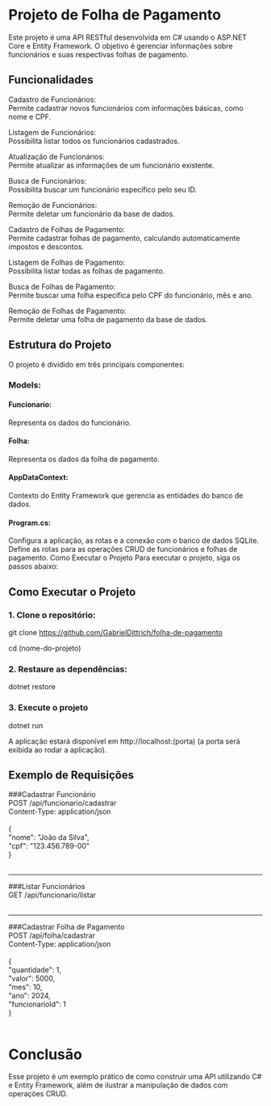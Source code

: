 # Projeto de Folha de Pagamento
Este projeto é uma API RESTful desenvolvida em C# usando o ASP.NET Core e Entity Framework. O objetivo é gerenciar informações sobre funcionários e suas respectivas folhas de pagamento.

## Funcionalidades
Cadastro de Funcionários: <br>Permite cadastrar novos funcionários com informações básicas, como nome e CPF.

Listagem de Funcionários:<br> Possibilita listar todos os funcionários cadastrados.

Atualização de Funcionários:<br> Permite atualizar as informações de um funcionário existente.

Busca de Funcionários:<br> Possibilita buscar um funcionário específico pelo seu ID.

Remoção de Funcionários:<br> Permite deletar um funcionário da base de dados.

Cadastro de Folhas de Pagamento:<br> Permite cadastrar folhas de pagamento, calculando automaticamente impostos e descontos.

Listagem de Folhas de Pagamento:<br> Possibilita listar todas as folhas de pagamento.

Busca de Folhas de Pagamento:<br> Permite buscar uma folha específica pelo CPF do funcionário, mês e ano.

Remoção de Folhas de Pagamento:<br> Permite deletar uma folha de pagamento da base de dados.

## Estrutura do Projeto
O projeto é dividido em três principais componentes:

### Models:
#### Funcionario:
Representa os dados do funcionário.

#### Folha: 
Representa os dados da folha de pagamento.

#### AppDataContext:
Contexto do Entity Framework que gerencia as entidades do banco de dados.

#### Program.cs:
Configura a aplicação, as rotas e a conexão com o banco de dados SQLite.
Define as rotas para as operações CRUD de funcionários e folhas de pagamento.
Como Executar o Projeto
Para executar o projeto, siga os passos abaixo:

## Como Executar o Projeto

### 1. Clone o repositório:
git clone https://github.com/GabrielDittrich/folha-de-pagamento

cd (nome-do-projeto)

### 2. Restaure as dependências:
dotnet restore

### 3. Execute o projeto
dotnet run

A aplicação estará disponível em http://localhost:(porta) (a porta será exibida ao rodar a aplicação).

## Exemplo de Requisições

###Cadastrar Funcionário<br>
POST /api/funcionario/cadastrar<br>
Content-Type: application/json<br>
<br>
{<br>
    "nome": "João da Silva",<br>
    "cpf": "123.456.789-00"<br>
}<br>
<br><hr>

###Listar Funcionários <br>
GET /api/funcionario/listar<br>
<br><hr>

###Cadastrar Folha de Pagamento<br>
POST /api/folha/cadastrar<br>
Content-Type: application/json<br>
<br>
{<br>
    "quantidade": 1,<br>
    "valor": 5000,<br>
    "mes": 10,<br>
    "ano": 2024,<br>
    "funcionarioId": 1<br>
}<br>
<br>
# Conclusão
Esse projeto é um exemplo prático de como construir uma API utilizando C# e Entity Framework, além de ilustrar a manipulação de dados com operações CRUD.

